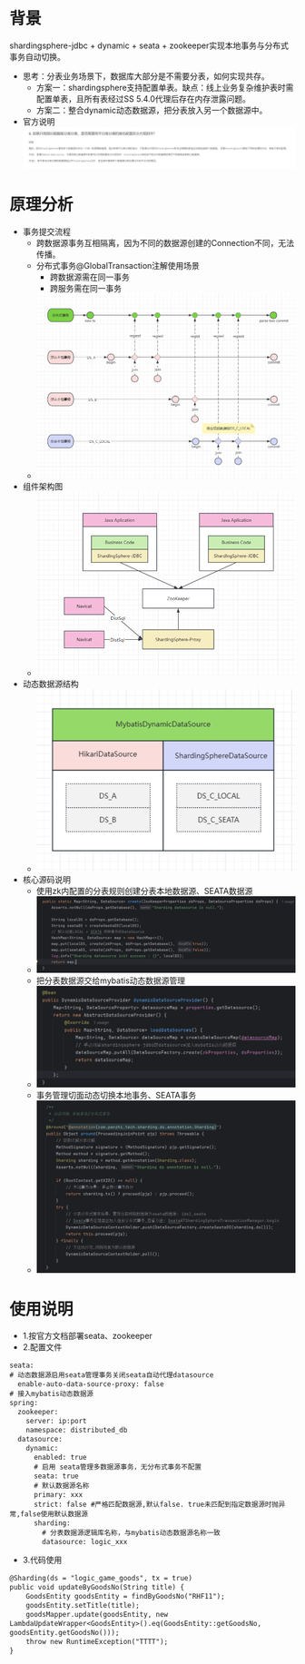 # 背景
shardingsphere-jdbc + dynamic + seata + zookeeper实现本地事务与分布式事务自动切换。
- 思考：分表业务场景下，数据库大部分是不需要分表，如何实现共存。
  - 方案一：shardingsphere支持配置单表。缺点：线上业务复杂维护表时需配置单表，且所有表经过SS 5.4.0代理后存在内存泄露问题。
  - 方案二：整合dynamic动态数据源，把分表放入另一个数据源中。
- 官方说明
![img.png](img/2.png)
# 原理分析
- 事务提交流程
  - 跨数据源事务互相隔离，因为不同的数据源创建的Connection不同，无法传播。
  - 分布式事务@GlobalTransaction注解使用场景
    - 跨数据源需在同一事务
    - 跨服务需在同一事务
  - ![1.png](img/4.png)
- 组件架构图
  - ![1.png](img/1.png)
- 动态数据源结构
  - ![1.png](img/3.png)
- 核心源码说明
  - 使用zk内配置的分表规则创建分表本地数据源、SEATA数据源
  - ![1.png](img/5.png)
  - 把分表数据源交给mybatis动态数据源管理
  - ![1.png](img/6.png)
  - 事务管理切面动态切换本地事务、SEATA事务
  - ![1.png](img/7.png)
# 使用说明
- 1.按官方文档部署seata、zookeeper
- 2.配置文件
~~~
seata:
# 动态数据源启用seata管理事务关闭seata自动代理datasource
  enable-auto-data-source-proxy: false
# 接入mybatis动态数据源
spring:
  zookeeper:
    server: ip:port
    namespace: distributed_db
  datasource:
    dynamic:
      enabled: true
      # 启用 seata管理多数据源事务，无分布式事务不配置
      seata: true
      # 默认数据源名称
      primary: xxx
      strict: false #严格匹配数据源,默认false. true未匹配到指定数据源时抛异常,false使用默认数据源
      sharding:
        # 分表数据源逻辑库名称，与mybatis动态数据源名称一致
        datasource: logic_xxx
~~~
- 3.代码使用
~~~
@Sharding(ds = "logic_game_goods", tx = true)
public void updateByGoodsNo(String title) {
    GoodsEntity goodsEntity = findByGoodsNo("RHF11");
    goodsEntity.setTitle(title);
    goodsMapper.update(goodsEntity, new LambdaUpdateWrapper<GoodsEntity>().eq(GoodsEntity::getGoodsNo, goodsEntity.getGoodsNo()));
    throw new RuntimeException("TTTT");
}
~~~
